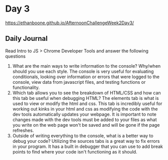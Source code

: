 # Day 3
https://ethanboone.github.io/AfternoonChallengeWeek2Day3/
## Daily Journal
Read Intro to JS > Chrome Developer Tools and answer the following questions
1. What are the main ways to write information to the console? Why/when should you use each style.
The console is very useful for evaluating conditionals, looking over information or errors that were logged to the console, view data from javascript files, and testing functions or functionality.
2. Which tab allows you to see the breakdown of HTML/CSS and how can this tab be useful when debugging HTML?
The elements tab is what is used to view or modify the html and css. This tab is incredibly useful for working out kinks in your html and css as modifying the code with the dev tools automatically updates your webpage. It is important to note changes made with the dev tools must be added to your files as what you write on the web page won't be saved and will be gone if the page refreshes.
3. Outside of writing everything to the console, what is a better way to debug your code?
Utilizing the sources tabs is a great way to fix errors in your program. It has a built in debugger that you can use to add break points to find where your code isn't functioning as it should.